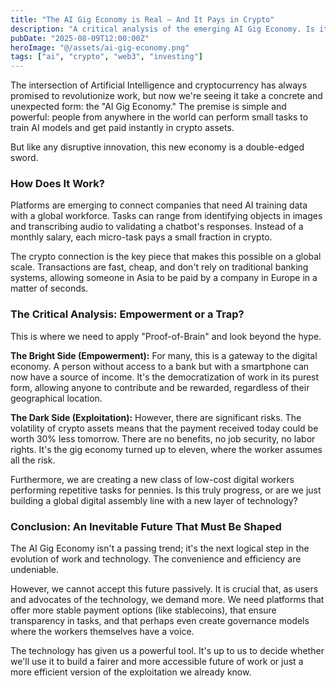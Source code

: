 ```yaml
---
title: "The AI Gig Economy is Real — And It Pays in Crypto"
description: "A critical analysis of the emerging AI Gig Economy. Is it an evolution of work or a new form of exploitation? We explore the pros and cons of a future where payments are made in crypto assets."
pubDate: "2025-08-09T12:00:00Z"
heroImage: "@/assets/ai-gig-economy.png"
tags: ["ai", "crypto", "web3", "investing"]
---
```


The intersection of Artificial Intelligence and cryptocurrency has always promised to revolutionize work, but now we're seeing it take a concrete and unexpected form: the "AI Gig Economy." The premise is simple and powerful: people from anywhere in the world can perform small tasks to train AI models and get paid instantly in crypto assets.

But like any disruptive innovation, this new economy is a double-edged sword.

### How Does It Work?

Platforms are emerging to connect companies that need AI training data with a global workforce. Tasks can range from identifying objects in images and transcribing audio to validating a chatbot's responses. Instead of a monthly salary, each micro-task pays a small fraction in crypto.

The crypto connection is the key piece that makes this possible on a global scale. Transactions are fast, cheap, and don't rely on traditional banking systems, allowing someone in Asia to be paid by a company in Europe in a matter of seconds.

### The Critical Analysis: Empowerment or a Trap?

This is where we need to apply "Proof-of-Brain" and look beyond the hype.

**The Bright Side (Empowerment):**
For many, this is a gateway to the digital economy. A person without access to a bank but with a smartphone can now have a source of income. It's the democratization of work in its purest form, allowing anyone to contribute and be rewarded, regardless of their geographical location.

**The Dark Side (Exploitation):**
However, there are significant risks. The volatility of crypto assets means that the payment received today could be worth 30% less tomorrow. There are no benefits, no job security, no labor rights. It's the gig economy turned up to eleven, where the worker assumes all the risk.

Furthermore, we are creating a new class of low-cost digital workers performing repetitive tasks for pennies. Is this truly progress, or are we just building a global digital assembly line with a new layer of technology?

### Conclusion: An Inevitable Future That Must Be Shaped

The AI Gig Economy isn't a passing trend; it's the next logical step in the evolution of work and technology. The convenience and efficiency are undeniable.

However, we cannot accept this future passively. It is crucial that, as users and advocates of the technology, we demand more. We need platforms that offer more stable payment options (like stablecoins), that ensure transparency in tasks, and that perhaps even create governance models where the workers themselves have a voice.

The technology has given us a powerful tool. It's up to us to decide whether we'll use it to build a fairer and more accessible future of work or just a more efficient version of the exploitation we already know.
